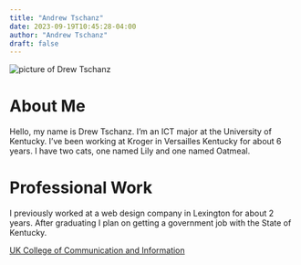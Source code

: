 ```yaml
---
title: "Andrew Tschanz"
date: 2023-09-19T10:45:28-04:00
author: "Andrew Tschanz"
draft: false
---
```

![picture of Drew Tschanz](https://scontent.ftpa1-1.fna.fbcdn.net/v/t1.6435-9/84513045_10216666277989642_4301864480901431296_n.jpg?_nc_cat=110&ccb=1-7&_nc_sid=0debeb&_nc_ohc=EnNfwUdjURIAX8XxxRF&_nc_ht=scontent.ftpa1-1.fna&oh=00_AfAFV6GYuCZ3wAPVhw3B6DCbedQdtvoB6BHdViaeYhvVYw&oe=65311A18)
# About Me

Hello, my name is Drew Tschanz. I’m an ICT major at the University of Kentucky. I’ve been working at Kroger in Versailles Kentucky for about 6 years. I have two cats, one named Lily and one named Oatmeal.

# Professional Work

I previously worked at a web design company in Lexington for about 2 years. After graduating I plan on getting a government job with the State of Kentucky.

[UK College of Communication and Information](https://ci.uky.edu/)

